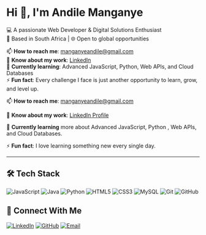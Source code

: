 # Hi 👋, I'm Andile Manganye  
💻 A passionate Web Developer & Digital Solutions Enthusiast  
📍 Based in South Africa | 🌐 Open to global opportunities  

📫 **How to reach me**: [manganyeandile@gmail.com](mailto:manganyeandile@gmail.com)  
📄 **Know about my work**: [LinkedIn](https://linkedin.com/in/your-profile)  
🌱 **Currently learning**: Advanced JavaScript, Python, Web APIs, and Cloud Databases  
⚡ **Fun fact**: Every challenge I face is just another opportunity to learn, grow, and level up.

📫 **How to reach me**: manganyeandile@gmail.com  

📄 **Know about my work**: [LinkedIn Profile](https://linkedin.com/in/your-profile)  

🌱 **Currently learning** more about Advanced JavaScript, Python , Web APIs, and Cloud Databases.  

⚡ **Fun fact**: I love learning something new every single day.

---

## 🛠 Tech Stack

![JavaScript](https://img.shields.io/badge/JavaScript-ES6+-F7DF1E?logo=javascript&logoColor=black)
![Java](https://img.shields.io/badge/Java-ED8B00?logo=openjdk&logoColor=white)
![Python](https://img.shields.io/badge/Python-3776AB?logo=python&logoColor=white)
![HTML5](https://img.shields.io/badge/HTML5-E34F26?logo=html5&logoColor=white)
![CSS3](https://img.shields.io/badge/CSS3-1572B6?logo=css3&logoColor=white)
![MySQL](https://img.shields.io/badge/MySQL-005C84?logo=mysql&logoColor=white)
![Git](https://img.shields.io/badge/Git-F05032?logo=git&logoColor=white)
![GitHub](https://img.shields.io/badge/GitHub-181717?logo=github&logoColor=white)

## 🤝 Connect With Me

[![LinkedIn](https://img.shields.io/badge/LinkedIn-0A66C2?logo=linkedin&logoColor=white)]([https://linkedin.com/in/your-profile](https://www.linkedin.com/public-profile/settings?trk=d_flagship3_profile_self_view_public_profile))
[![GitHub](https://img.shields.io/badge/GitHub-181717?logo=github&logoColor=white)](https://github.com/YourUsername)
[![Email](https://img.shields.io/badge/Email-D14836?logo=gmail&logoColor=white)](mailto:manganyeandile@gmail.com)
